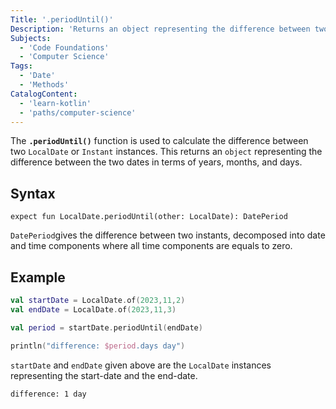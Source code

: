 ```yaml
---
Title: '.periodUntil()'
Description: 'Returns an object representing the difference between two dates in terms of years, months, and days.'
Subjects:
  - 'Code Foundations'
  - 'Computer Science'
Tags:
  - 'Date'
  - 'Methods'
CatalogContent:
  - 'learn-kotlin'
  - 'paths/computer-science'
---
```


The **`.periodUntil()`** function is used to calculate the difference between two `LocalDate` or `Instant` instances. This returns an `object` representing the difference between the two dates in terms of years, months, and days.

## Syntax

```pseudo
expect fun LocalDate.periodUntil(other: LocalDate): DatePeriod
```

`DatePeriod`gives the difference between two instants, decomposed into date and time components where all time components are equals to zero.

## Example

```kotlin
val startDate = LocalDate.of(2023,11,2)
val endDate = LocalDate.of(2023,11,3)

val period = startDate.periodUntil(endDate)

println("difference: $period.days day")
```

`startDate` and `endDate` given above are the `LocalDate` instances representing the start-date and the end-date.

```shell
difference: 1 day
```
